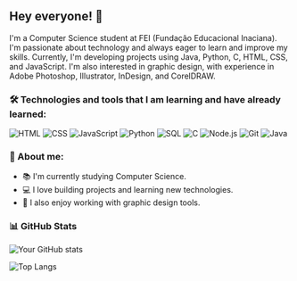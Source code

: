 ## Hey everyone! 👋

I'm a Computer Science student at FEI (Fundação Educacional Inaciana). I'm passionate about technology and always eager to learn and improve my skills. Currently, I'm developing projects using Java, Python, C, HTML, CSS, and JavaScript. I'm also interested in graphic design, with experience in Adobe Photoshop, Illustrator, InDesign, and CorelDRAW.

### 🛠️ Technologies and tools that I am learning and have already learned:

![HTML](https://img.shields.io/badge/HTML5-E34F26?style=for-the-badge&logo=html5&logoColor=white)
![CSS](https://img.shields.io/badge/CSS3-1572B6?style=for-the-badge&logo=css3&logoColor=white)
![JavaScript](https://img.shields.io/badge/JavaScript-F7DF1E?style=for-the-badge&logo=javascript&logoColor=black)
![Python](https://img.shields.io/badge/Python-3776AB?style=for-the-badge&logo=python&logoColor=white)
![SQL](https://img.shields.io/badge/SQL-4479A1?style=for-the-badge&logo=postgresql&logoColor=white)
![C](https://img.shields.io/badge/C-00599C?style=for-the-badge&logo=c&logoColor=white)
![Node.js](https://img.shields.io/badge/Node.js-339933?style=for-the-badge&logo=nodedotjs&logoColor=white)
![Git](https://img.shields.io/badge/Git-F05032?style=for-the-badge&logo=git&logoColor=white)
![Java](https://img.shields.io/badge/Java-007396?style=for-the-badge&logo=java&logoColor=white)

### 🚀 About me:

- 📚 I'm currently studying Computer Science.
- 💻 I love building projects and learning new technologies.
- 🎨 I also enjoy working with graphic design tools.

### 📊 GitHub Stats

![Your GitHub stats](https://github-readme-stats.vercel.app/api?username=brandao1805&show_icons=true&theme=tokyonight)

![Top Langs](https://github-readme-stats.vercel.app/api/top-langs/?username=brandao1805&layout=compact&theme=tokyonight)
